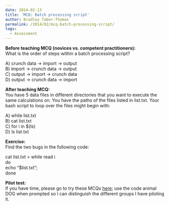 ```yaml
---
date: 2014-02-13
title: 'MCQ: Batch processing script'
author: Bradley Taber-Thomas
permalink: /2014/02/mcq-batch-processing-script/
tags:
  - Assessment
---
```

**Before teaching MCQ (novices vs. competent practitioners):**  
What is the order of steps within a batch processing script?

A) crunch data -> import -> output  
B) import -> crunch data -> output  
C) output -> import -> crunch data  
D) output -> crunch data -> import

**After teaching MCQ:**  
You have 5 data files in different directories that you want to execute the same calculations on. You have the paths of the files listed in list.txt. Your bash script to loop over the files might begin with:

A) while list.txt  
B) cat list.txt  
C) for i in $(ls)  
D) ls list.txt

**Exercise:**  
Find the two bugs in the following code:

cat list.txt > while read i  
do  
echo &#8220;$list.txt&#8221;;  
done

**Pilot test:**  
If you have time, please go to try these MCQs [here][1]; use the code animal DOG when prompted so I can distinguish the different groups I have piloting it.

 [1]: https://docs.google.com/forms/d/151ZqTpV-QqSNfnzT3tcQcfErlpBzOnIk5HTos0sFmxM/viewform
